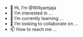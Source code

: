 - 👋 Hi, I’m @Willyamjaja
- 👀 I’m interested in ...
- 🌱 I’m currently learning ...
- 💞️ I’m looking to collaborate on ...
- 📫 How to reach me ...

<!---
Willyamjaja/Willyamjaja is a ✨ special ✨ repository because its `README.md` (this file) appears on your GitHub profile.
You can click the Preview link to take a look at your changes.
--->

